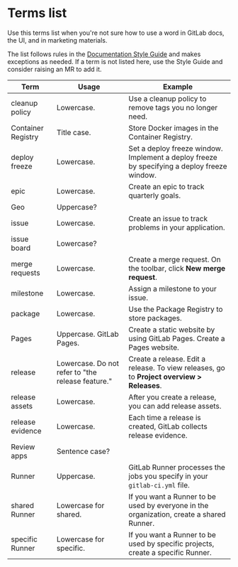 # Terms list

Use this terms list when you're not sure how to use a word in GitLab docs, the UI, and in marketing materials.

The list follows rules in the [Documentation Style Guide](https://docs.gitlab.com/ee/development/documentation/styleguide.html#capitalization)
and makes exceptions as needed. If a term is not listed here, use the Style Guide and consider raising an MR to add it.

| Term               | Usage                                             | Example                                                                                                  |
|--------------------|---------------------------------------------------|----------------------------------------------------------------------------------------------------------|
| cleanup policy     | Lowercase.                                        | Use a cleanup policy to remove tags you no longer need.                                                  |
| Container Registry | Title case.                                       | Store Docker images in the Container Registry.                                                           |
| deploy freeze      | Lowercase.                                        | Set a deploy freeze window. Implement a deploy freeze by specifying a deploy freeze window.              |
| epic               | Lowercase.                                        | Create an epic to track quarterly goals.                                                                 |
| Geo                | Uppercase?                                        |                                                                                                          |
| issue              | Lowercase.                                        | Create an issue to track problems in your application.                                                   |
| issue board        | Lowercase?                                        |                                                                                                          |
| merge requests     | Lowercase.                                        | Create a merge request. On the toolbar, click **New merge request**.                                     |
| milestone          | Lowercase.                                        | Assign a milestone to your issue.                                                                        |
| package            | Lowercase.                                        | Use the Package Registry to store packages.                                                              |
| Pages              | Uppercase. GitLab Pages.                          | Create a static website by using GitLab Pages. Create a Pages website.                                   |
| release            | Lowercase. Do not refer to "the release feature." | Create a release. Edit a release. To view releases, go to **Project overview > Releases**.               |
| release assets     | Lowercase.                                        | After you create a release, you can add release assets.                                                  |
| release evidence   | Lowercase.                                        | Each time a release is created, GitLab collects release evidence.                                        |
| Review apps        | Sentence case?                                    |                                                                                                          |
| Runner             | Uppercase.                                        | GitLab Runner processes the jobs you specify in your `gitlab-ci.yml` file.                               |
| shared Runner      | Lowercase for shared.                             | If you want a Runner to be used by everyone in the organization, create a shared Runner.                 |
| specific Runner    | Lowercase for specific.                           | If you want a Runner to be used by specific projects, create a specific Runner.                          |
